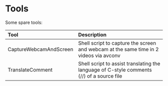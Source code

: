 Tools
=====

Some spare tools:

| Tool | Description |
|:---|:---|
| CaptureWebcamAndScreen | Shell script to capture the screen and webcam at the same time in 2 videos via avconv |
| TranslateComment | Shell script to assist translating the language of C-style comments (//) of a source file |
